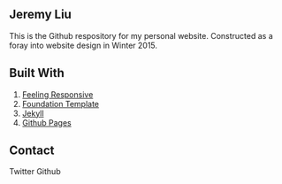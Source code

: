 
## Jeremy Liu

This is the Github respository for my personal website. Constructed as a foray into
website design in Winter 2015.

## Built With

1. [Feeling Responsive][1]
2. [Foundation Template][2]
3. [Jekyll][3]
4. [Github Pages][4]

## Contact

Twitter
Github

 [1]: https://github.com/Phlow/feeling-responsive/
 [2]: http://foundation.zurb.com/
 [3]: https://jekyllrb.com/
 [4]: https://pages.github.com/